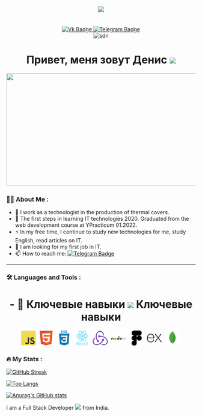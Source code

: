 <div id="header" align="center">
  <img src="https://media.giphy.com/media/du3J3cXyzhj75IOgvA/giphy.gif" width="100"/>
</div>
<br>
<br>
<div id="badges" align="center">
  <a href="https://vk.com/sdntmn">
  <img src="https://img.shields.io/badge/Vk-blue?style=for-the-badge&logo=vk&logoColor=9cf" alt="Vk Badge"/>
    </a>
  <a href="https://t.me/sdntmn">
  <img src="https://img.shields.io/badge/Telegram-blue?style=for-the-badge&logo=telegram&logoColor=9cf" alt="Telegram Badge"/>
  </a>  
</div>
<div id="badges" align="center">
  <img src="https://komarev.com/ghpvc/?username=sdntmn&style=flat-square&color=blue" alt="sdn"/>
</div>

<h1 align="center">
  Привет, меня зовут Денис
  <img src="https://media.giphy.com/media/hvRJCLFzcasrR4ia7z/giphy.gif" width="30px"/>
</h1>
 
<div align="center">
  <img src="https://media.giphy.com/media/dWesBcTLavkZuG35MI/giphy.gif" width="600" height="300"/>
</div>

### 👨‍💻 About Me :
- :telescope: I work as a technologist in the production of thermal covers.
- :seedling: The first steps in learning IT technologies 2020. Graduated from the web development course at YPracticum 01.2022.
- :zap: In my free time, I continue to study new technologies for me, study English, read articles on IT.
- :handshake: I am looking for my first job in IT.
- :mailbox: How to reach me: [![Telegram Badge](https://img.shields.io/badge/-Telegram-blue?style=flat&logo=Telegram&logoColor=white)](href="https://t.me/sdntmn")
---
### :hammer_and_wrench: Languages and Tools :
<h1 align="center">
  - 👀 Ключевые навыки
  <img src="https://media.giphy.com/media/WUlplcMpOCEmTGBtBW/giphy.gif" width="30"> Ключевые навыки
</h1>
<div id="badges" align="center">
  <img src="https://github.com/devicons/devicon/blob/master/icons/javascript/javascript-original.svg" title="JavaScript" alt="JavaScript" width="40" height="40"/>&nbsp;
  <img src="https://github.com/devicons/devicon/blob/master/icons/html5/html5-original.svg" title="HTML5" alt="HTML" width="40" height="40"/>&nbsp;
  <img src="https://github.com/devicons/devicon/blob/master/icons/css3/css3-plain-wordmark.svg"  title="CSS3" alt="CSS" width="40" height="40"/>&nbsp;
  <img src="https://github.com/devicons/devicon/blob/master/icons/react/react-original-wordmark.svg" title="React" alt="React" width="40" height="40"/>&nbsp;
  <img src="https://github.com/devicons/devicon/blob/master/icons/redux/redux-original.svg" title="Redux" alt="Redux " width="40" height="40"/>&nbsp;
  <img src="https://github.com/devicons/devicon/blob/master/icons/nodejs/nodejs-original-wordmark.svg" title="NodeJS" alt="NodeJS" width="40" height="40"/>&nbsp;
  <img src="https://github.com/devicons/devicon/blob/master/icons/figma/figma-plain.svg" title="Figma" alt="Figma" width="40" height="40"/>&nbsp;
  <img src="https://github.com/devicons/devicon/blob/master/icons/express/express-original.svg" title="express" alt="express" width="40" height="40"/>&nbsp;
  <img src="https://github.com/devicons/devicon/blob/master/icons/mongodb/mongodb-original.svg" title="mongodb" alt="mongodb" width="40" height="40"/>&nbsp;
  </div>

### :fire: My Stats :

[![GitHub Streak](http://github-readme-streak-stats.herokuapp.com?user=sdntmn&theme=github-%D1%82%D0%B5%D0%BC%D0%BD%D1%8B%D0%B9&hide_border=%D0%BF%D1%80%D0%B0%D0%B2%D0%B4%D0%B0&date_format=j%20M%5B%20Y%5D&background=C3C5DD3F)](https://git.io/streak-stats)


[![Top Langs](https://github-readme-stats.vercel.app/api/top-langs/?username=sdntmn&layout=compact&theme=vision-friendly-dark)](https://github.com/sdntmn/github-readme-stats)

[![Anurag's GitHub stats](https://github-readme-stats.vercel.app/api?username=sdntmn&layout=compact&theme=vision-friendly-dark)](https://github.com/sdntmn/github-readme-stats)
<!---
sdntmn/sdntmn is a ✨ special ✨ repository because its `README.md` (this file) appears on your GitHub profile.
You can click the Preview link to take a look at your changes.
--->

I am a Full Stack Developer <img src="https://media.giphy.com/media/WUlplcMpOCEmTGBtBW/giphy.gif" width="30"> from India.
